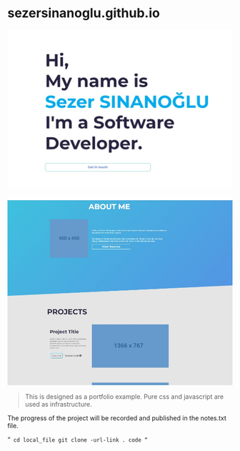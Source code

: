 # sezersinanoglu.github.io

![alt text](https://raw.githubusercontent.com/sezersinanoglu/sezersinanoglu.github.io/main/portfolio-hero.jpg)

![alt text](https://raw.githubusercontent.com/sezersinanoglu/sezersinanoglu.github.io/main/portfolio-about-project.jpg)

> This is designed as a portfolio example. 
> Pure css and javascript are used as infrastructure.

The progress of the project will be recorded and published in the notes.txt file.


“`
cd local_file
git clone -url-link
. code
“`
